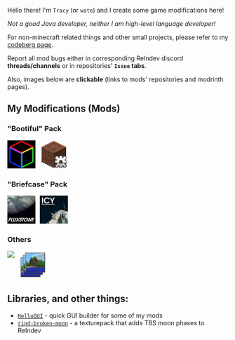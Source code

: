 Hello there! I'm `Tracy` (or `wate`) and I create some game modifications here!

_Not a good Java developer, neither I am high-level language developer!_

For non-minecraft related things and other small projects, please refer to my [codeberg page](https://codeberg.org/tracystacktrace/).

Report all mod bugs either in corresponding ReIndev discord **threads/channels** or in repositories' **`Issue` tabs**.

Also, images below are **clickable** (links to mods' repositories and modrinth pages).

## My Modifications (Mods)
### "Bootiful" Pack
<div style="display: flex; gap: 10px;">
  <a href="https://github.com/tracystacktrace/BootifulBlockOutline"><img src="https://github.com/tracystacktrace/BootifulBlockOutline/raw/main/src/main/resources/assets/bootifulblockoutline/icon.png" width="64"></a>
  <a href="https://github.com/tracystacktrace/BootifulCuneiformInterface"><img src="https://github.com/tracystacktrace/BootifulCuneiformInterface/raw/main/src/main/resources/assets/bootifulcuneiforminterface/icon.png" width="64"></a>
</div>

### "Briefcase" Pack
<div style="display: flex; gap: 10px;">
  <a href="https://github.com/tracystacktrace/Fluxstone"><img src="https://github.com/tracystacktrace/Fluxstone/raw/main/src/main/resources/assets/fluxstone/icon.png" width="64"></a>
  <a href="https://github.com/tracystacktrace/ICY"><img src="https://github.com/tracystacktrace/ICY/raw/main/src/main/resources/assets/icy/icon.png" width="64"></a>
</div>

### Others
<div style="display: flex; gap: 10px;">
  <a href="https://github.com/tracystacktrace/authon"><img src="https://github.com/tracystacktrace/authon/raw/main/src/main/resources/assets/authon/icon.png" width="64"></a>
  <a href="https://modrinth.com/mod/stack-em"><img src="https://github.com/tracystacktrace/StackEm/raw/main/src/main/resources/assets/stackem/icon.png" width="64"></a>
</div>

## Libraries, and other things:
- [`HelloGUI`](https://github.com/tracystacktrace/HelloGUI) - quick GUI builder for some of my mods
- [`rind-broken-moon`](https://github.com/tracystacktrace/rind-broken-moon) - a texturepack that adds TBS moon phases to ReIndev

<!--
- 🔭 I’m currently working on ...
- 🌱 I’m currently learning ...
- 👯 I’m looking to collaborate on ...
- 🤔 I’m looking for help with ...
- 💬 Ask me about ...
- 📫 How to reach me: ...
- 😄 Pronouns: ...
- ⚡ Fun fact: ...
-->
